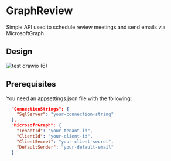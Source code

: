 # GraphReview
Simple API used to schedule review meetings and send emails via MicrosoftGraph.

## Design
![test drawio (6)](https://user-images.githubusercontent.com/44908454/224314726-03609490-defe-402c-8fc2-ebb723fa2942.png)

## Prerequisites
You need an appsettings.json file with the following:
```JSON
  "ConnectionStrings": {
    "SqlServer": "your-connection-string"
  },
  "MicrosofrGraph": {
    "TenantId": "your-tenant-id",
    "ClientId": "your-client-id",
    "ClientSecret": "your-client-secret",
    "DefaultSender": "your-default-email"
  }
```
